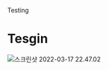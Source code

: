 Testing



# Tesgin



![스크린샷 2022-03-17 22.47.02](../2022-03-31-Swift05.assets/image_20220331_1648723361.png)